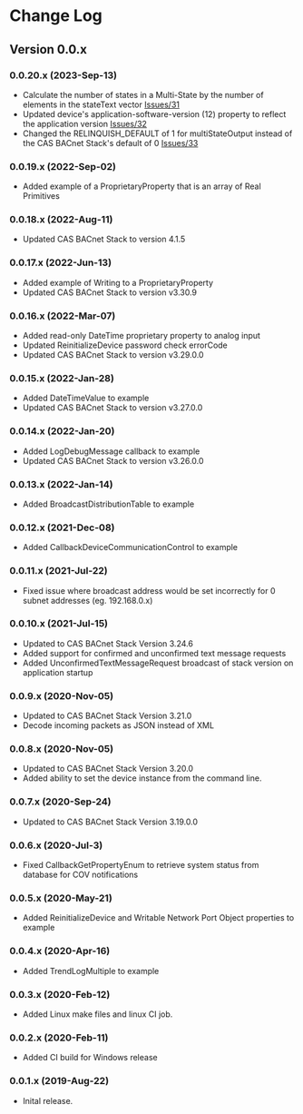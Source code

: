 # Change Log

## Version 0.0.x

### 0.0.20.x (2023-Sep-13)

- Calculate the number of states in a Multi-State by the number of elements in the stateText vector [Issues/31](https://github.com/chipkin/BACnetServerExampleCPP/issues/31)
- Updated device's application-software-version (12) property to reflect the application version [Issues/32](https://github.com/chipkin/BACnetServerExampleCPP/issues/32)
- Changed the RELINQUISH_DEFAULT of 1 for multiStateOutput instead of the CAS BACnet Stack's default of 0 [Issues/33](https://github.com/chipkin/BACnetServerExampleCPP/issues/33)

### 0.0.19.x (2022-Sep-02)

- Added example of a ProprietaryProperty that is an array of Real Primitives

### 0.0.18.x (2022-Aug-11)

- Updated CAS BACnet Stack to version 4.1.5

### 0.0.17.x (2022-Jun-13)

- Added example of Writing to a ProprietaryProperty
- Updated CAS BACnet Stack to version v3.30.9

### 0.0.16.x (2022-Mar-07)

- Added read-only DateTime proprietary property to analog input
- Updated ReinitializeDevice password check errorCode
- Updated CAS BACnet Stack to version v3.29.0.0

### 0.0.15.x (2022-Jan-28)

- Added DateTimeValue to example
- Updated CAS BACnet Stack to version v3.27.0.0

### 0.0.14.x (2022-Jan-20)

- Added LogDebugMessage callback to example
- Updated CAS BACnet Stack to version v3.26.0.0

### 0.0.13.x (2022-Jan-14)

- Added BroadcastDistributionTable to example

### 0.0.12.x (2021-Dec-08)

- Added CallbackDeviceCommunicationControl to example

### 0.0.11.x (2021-Jul-22)

- Fixed issue where broadcast address would be set incorrectly for 0 subnet addresses (eg. 192.168.0.x)

### 0.0.10.x (2021-Jul-15)

- Updated to CAS BACnet Stack Version 3.24.6
- Added support for confirmed and unconfirmed text message requests
- Added UnconfirmedTextMessageRequest broadcast of stack version on application startup

### 0.0.9.x (2020-Nov-05)

- Updated to CAS BACnet Stack Version 3.21.0
- Decode incoming packets as JSON instead of XML

### 0.0.8.x (2020-Nov-05)

- Updated to CAS BACnet Stack Version 3.20.0
- Added ability to set the device instance from the command line.

### 0.0.7.x (2020-Sep-24)

- Updated to CAS BACnet Stack Version 3.19.0.0

### 0.0.6.x (2020-Jul-3)

- Fixed CallbackGetPropertyEnum to retrieve system status from database for COV notifications

### 0.0.5.x (2020-May-21)

- Added ReinitializeDevice and Writable Network Port Object properties to example

### 0.0.4.x (2020-Apr-16)

- Added TrendLogMultiple to example

### 0.0.3.x (2020-Feb-12)

- Added Linux make files and linux CI job.

### 0.0.2.x (2020-Feb-11)

- Added CI build for Windows release

### 0.0.1.x (2019-Aug-22)

- Inital release.
